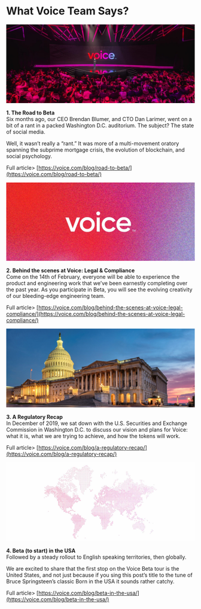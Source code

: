 # What Voice Team Says?

![](<../../.gitbook/assets/image (1) (1) (1).png>)

**1. The Road to Beta**\
Six months ago, our CEO Brendan Blumer, and CTO Dan Larimer, went on a bit of a rant in a packed Washington D.C. auditorium. The subject? The state of social media.

Well, it wasn’t really a “rant.” It was more of a multi-movement oratory spanning the subprime mortgage crisis, the evolution of blockchain, and social psychology.

Full article> [https://voice.com/blog/road-to-beta/](https://voice.com/blog/road-to-beta/)

![](<../../.gitbook/assets/image (10).png>)

**2. Behind the scenes at Voice: Legal & Compliance**\
Come on the 14th of February, everyone will be able to experience the product and engineering work that we’ve been earnestly completing over the past year. As you participate in Beta, you will see the evolving creativity of our bleeding-edge engineering team.

Full article> [https://voice.com/blog/behind-the-scenes-at-voice-legal-compliance/](https://voice.com/blog/behind-the-scenes-at-voice-legal-compliance/)

![](<../../.gitbook/assets/image (24).png>)

**3. A Regulatory Recap**\
In December of 2019, we sat down with the U.S. Securities and Exchange Commission in Washington D.C. to discuss our vision and plans for Voice: what it is, what we are trying to achieve, and how the tokens will work.

Full article> [https://voice.com/blog/a-regulatory-recap/](https://voice.com/blog/a-regulatory-recap/)

![](<../../.gitbook/assets/image (6).png>)

**4. Beta (to start) in the USA**\
Followed by a steady rollout to English speaking territories, then globally.

We are excited to share that the first stop on the Voice Beta tour is the United States, and not just because if you sing this post’s title to the tune of Bruce Springsteen’s classic Born in the USA it sounds rather catchy.

Full article> [https://voice.com/blog/beta-in-the-usa/](https://voice.com/blog/beta-in-the-usa/)
